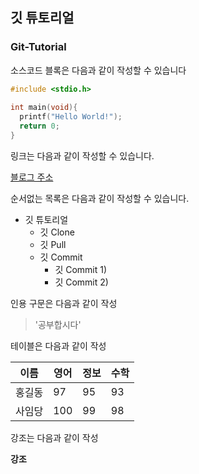 ## 깃 튜토리얼
### Git-Tutorial

소스코드 블록은 다음과 같이 작성할 수 있습니다

```c
#include <stdio.h>
 
int main(void){
  printf("Hello World!");
  return 0;
}
```
링크는 다음과 같이 작성할 수 있습니다.

[블로그 주소](https://blog.naver.com/ndb796)


순서없는 목록은 다음과 같이 작성할 수 있습니다.

* 깃 튜토리얼
  * 깃 Clone
  * 깃 Pull
  * 깃 Commit
    * 깃 Commit 1)
    * 깃 Commit 2)


인용 구문은 다음과 같이 작성

> '공부합시다'

테이블은 다음과 같이 작성

이름|영어|정보|수학
---|---|---|---|
홍길동|97|95|93|
사임당|100|99|98|

강조는 다음과 같이 작성

**강조**
